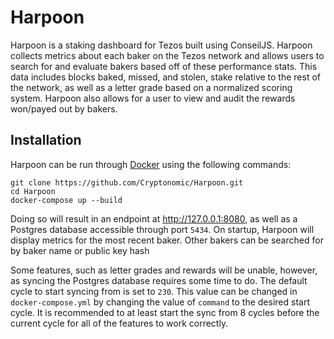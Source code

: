 # Harpoon
Harpoon is a staking dashboard for Tezos built using ConseilJS. Harpoon collects metrics about each baker on the Tezos network and allows users to search for and evaluate bakers based off of these performance stats. This data includes blocks baked, missed, and stolen, stake relative to the rest of the network, as well as a letter grade based on a normalized scoring system. Harpoon also allows for a user to view and audit the rewards won/payed out by bakers. 
## Installation
Harpoon can be run through [Docker](https://docs.docker.com/engine/install/) using the following commands:
```
git clone https://github.com/Cryptonomic/Harpoon.git
cd Harpoon
docker-compose up --build
```
Doing so will result in an endpoint at http://127.0.0.1:8080, as well as a Postgres database accessible through port `5434`. 
On startup, Harpoon will display metrics for the most recent baker. Other bakers can be searched for by baker name or public key hash 

Some features, such as letter grades and rewards will be unable, however, as syncing the Postgres database requires some time to do. The default cycle to start syncing from is set to `230`. This value can be changed in `docker-compose.yml` by changing the value of `command` to the desired start cycle. It is recommended to at least start the sync from 8 cycles before the current cycle for all of the features to work correctly.
